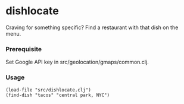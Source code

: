 # dishlocate
Craving for something specific? Find a restaurant with that dish on the menu.

### Prerequisite

Set Google API key in src/geolocation/gmaps/common.clj.

### Usage

    (load-file "src/dishlocate.clj")
    (find-dish "tacos" "central park, NYC")
